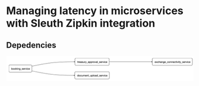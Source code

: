 # Managing latency in microservices with Sleuth Zipkin integration 

## Depedencies 
![](https://github.com/bhargrah/java_sleuth_zipkin_ms_maven/blob/master/images/Interaction.png)
